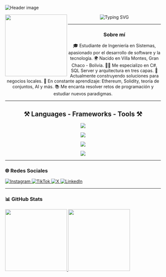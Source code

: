 <!-- README.md -->
![Header image](https://raw.githubusercontent.com/jayrajroshan/jayrajroshan/master/Assets/GitHub_Header.jpg)

<img align="left" height="200" src="https://media.giphy.com/media/ao9DUiTKH60XS/giphy.gif"/>

<p align="center">
  <img src="https://readme-typing-svg.demolab.com?font=Noto+Sans&weight=600&pause=1000&color=007ACC&center=true&vCenter=true&width=435&lines=Hola%2C+soy+Alex+Cerezo+%F0%9F%98%8E" alt="Typing SVG">
</p>

---

<h3 align="center">Sobre mí</h3>

<p align="center">
🎓 Estudiante de Ingeniería en Sistemas, apasionado por el desarrollo de software y la tecnología.  
🌍 Nacido en Villa Montes, Gran Chaco - Bolivia.  
👨‍💻 Me especializo en C#, SQL Server y arquitectura en tres capas.  
🚀 Actualmente construyendo soluciones para negocios locales.  
🧠 En constante aprendizaje: Ethereum, Solidity, teoría de conjuntos, AI y más.  
📚 Me encanta resolver retos de programación y estudiar nuevos paradigmas.  
</p>

---

<h2 align="center">⚒️ Languages - Frameworks - Tools ⚒️</h2>

<div align="center">
  <!-- Lenguajes -->
  <img src="https://skillicons.dev/icons?i=javascript,html,css,python,csharp,pascal,php,cpp,solidity" /><br>

  <!-- Frameworks -->
  <img src="https://skillicons.dev/icons?i=laravel,react,vue" /><br>

  <!-- Herramientas / IDEs -->
  <img src="https://skillicons.dev/icons?i=visualstudio,visualstudiocode,arduino,github,androidstudio" /><br>

  <!-- Bases de Datos -->
  <img src="https://skillicons.dev/icons?i=sqlserver,mysql,oracle" />
</div>

---

### 🌐 Redes Sociales

<p align="left">
  <a href="https://www.instagram.com/alexmercerostras/?__pwa=1" target="_blank">
    <img src="https://img.shields.io/badge/Instagram-E4405F?style=for-the-badge&logo=instagram&logoColor=white" alt="Instagram">
  </a>
  <a href="https://www.tiktok.com/@ac_exploit?is_from_webapp=1&sender_device=pc" target="_blank">
    <img src="https://img.shields.io/badge/TikTok-000000?style=for-the-badge&logo=tiktok&logoColor=white" alt="TikTok">
  </a>
  <a href="https://x.com/AlexCerezo74640?t=8UY6iXI78LKmgRzsfGx-Cg&s=09" target="_blank">
    <img src="https://img.shields.io/badge/X-1DA1F2?style=for-the-badge&logo=x&logoColor=white" alt="X">
  </a>
  <a href="https://www.linkedin.com/in/alex-cerezo-296897354?utm_source=share&utm_campaign=share_via&utm_content=profile&utm_medium=android_app" target="_blank">
    <img src="https://img.shields.io/badge/LinkedIn-0077B5?style=for-the-badge&logo=linkedin&logoColor=white" alt="LinkedIn">
  </a>
</p>

---

### 📊 GitHub Stats

<a href="https://github.com/anuraghazra/github-readme-stats">
  <img height="200" src="https://github-readme-stats.vercel.app/api?username=mercer3014&show_icons=true&theme=gotham" />
</a>
<a href="https://github.com/anuraghazra/github-readme-stats">
  <img height="200" src="https://github-readme-stats.vercel.app/api/top-langs/?username=mercer3014&layout=compact&langs_count=8&hide=jupyter%20notebook&card_width=330&theme=gotham" />
</a>


